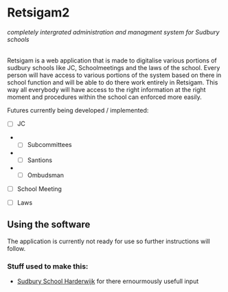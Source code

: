 # Retsigam2
###### completely intergrated administration and managment system for Sudbury schools
Retsigam is a web application that is made to digitalise various portions of sudbury schools like JC, Schoolmeetings and the laws of the school. Every person will have access to various portions of the system based on there in school function and will be able to do there work entirely in Retsigam. This way all everybody will have access to the right information at the right moment and procedures within the school can enforced more easily.

Futures currently being developed / implemented:

- [ ] JC
- - [ ] Subcommittees
- - [ ] Santions
- - [ ] Ombudsman
- [ ] School Meeting
- [ ] Laws


## Using the software
The application is currently not ready for use so further instructions will follow.

### Stuff used to make this:

 * [Sudbury School Harderwijk](https://github.com/markdown-it/markdown-it) for there ernourmously usefull input
